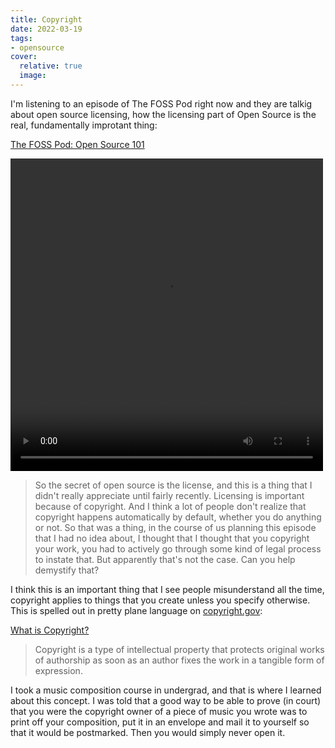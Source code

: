 ```yaml
---
title: Copyright
date: 2022-03-19
tags:
- opensource
cover:
  relative: true
  image:
---
```


I'm listening to an episode of The FOSS Pod right now and they are talkig about open source licensing, how the licensing part of Open Source is the real, fundamentally improtant thing:

[The FOSS Pod: Open Source 101](https://fosspod.content.town/episodes/open-source-101)

<video width="500" height="500" controls>
  <source src="fosspodclip.mp4" type="video/mp4">
</video> 

> So the secret of open source is the license, and this is a thing that I didn't really appreciate until fairly recently. Licensing is important because of copyright. And I think a lot of people don't realize that copyright happens automatically by default, whether you do anything or not. So that was a thing, in the course of us planning this episode that I had no idea about, I thought that I thought that you copyright your work, you had to actively go through some kind of legal process to instate that. But apparently that's not the case. Can you help demystify that?

I think this is an important thing that I see people misunderstand all the time, copyright applies to things that you create unless you specify otherwise. This is spelled out in pretty plane language on [copyright.gov](https://copyright.gov/what-is-copyright/):

[What is Copyright?](https://www.copyright.gov/what-is-copyright/)

> Copyright is a type of intellectual property that protects original works of authorship as soon as an author fixes the work in a tangible form of expression.

I took a music composition course in undergrad, and that is where I learned about this concept. I was told that a good way to be able to prove (in court) that you were the copyright owner of a piece of music you wrote was to print off your composition, put it in an envelope and mail it to yourself so that it would be postmarked. Then you would simply never open it.